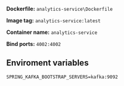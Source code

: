 **Dockerfile:** `analytics-service\Dockerfile`

**Image tag:** `analytics-service:latest`

**Container name:** `analytics-service`

**Bind ports:** `4002:4002`

## Enviroment variables
```
SPRING_KAFKA_BOOTSTRAP_SERVERS=kafka:9092
```

